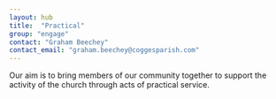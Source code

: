 ```yaml
---
layout: hub
title:  "Practical"
group: "engage"
contact: "Graham Beechey"
contact_email: "graham.beechey@coggesparish.com"
---
```



Our aim is to bring members of our community together to support the activity of the church through acts of practical service.